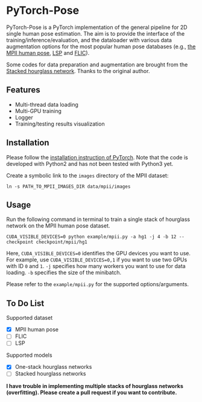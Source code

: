 # PyTorch-Pose

PyTorch-Pose is a PyTorch implementation of the general pipeline for 2D single human pose estimation. The aim is to provide the interface of the training/inference/evaluation, and the dataloader with various data augmentation options for the most popular human pose databases (e.g., [the MPII human pose](http://human-pose.mpi-inf.mpg.de), [LSP](http://www.comp.leeds.ac.uk/mat4saj/lsp.html) and [FLIC](http://bensapp.github.io/flic-dataset.html)).

Some codes for data preparation and augmentation are brought from the [Stacked hourglass network](https://github.com/anewell/pose-hg-train). Thanks to the original author. 

## Features
- Multi-thread data loading
- Multi-GPU training
- Logger
- Training/testing results visualization

## Installation
Please follow the [installation instruction of PyTorch](http://pytorch.org/). Note that the code is developed with Python2 and has not been tested with Python3 yet. 

Create a symbolic link to the `images` directory of the MPII dataset:
```
ln -s PATH_TO_MPII_IMAGES_DIR data/mpii/images
```

## Usage
Run the following command in terminal to train a single stack of hourglass network on the MPII human pose dataset. 
```
CUDA_VISIBLE_DEVICES=0 python example/mpii.py -a hg1 -j 4 -b 12 --checkpoint checkpoint/mpii/hg1
```
Here, `CUDA_VISIBLE_DEVICES=0` identifies the GPU devices you want to use. For example, use `CUDA_VISIBLE_DEVICES=0,1` if you want to use two GPUs with ID `0` and `1`. `-j` specifies how many workers you want to use for data loading. `-b` specifies the size of the minibatch.

Please refer to the `example/mpii.py` for the supported options/arguments.


## To Do List
Supported dataset
- [x] MPII human pose
- [ ] FLIC
- [ ] LSP

Supported models
- [x] One-stack hourglass networks
- [ ] Stacked hourglass networks 

**I have trouble in implementing multiple stacks of hourglass networks (overfitting). Please create a pull request if you want to contribute.**





